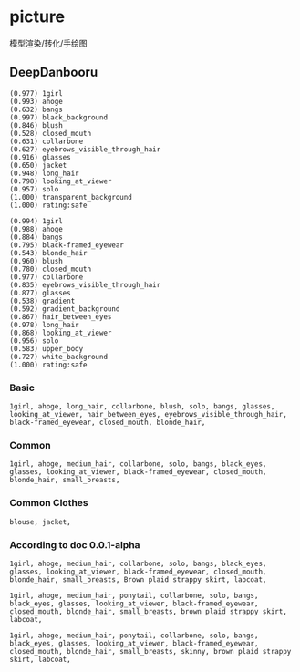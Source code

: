 # picture

模型渲染/转化/手绘图

## DeepDanbooru
```
(0.977) 1girl
(0.993) ahoge
(0.632) bangs
(0.997) black_background
(0.846) blush
(0.528) closed_mouth
(0.631) collarbone
(0.627) eyebrows_visible_through_hair
(0.916) glasses
(0.650) jacket
(0.948) long_hair
(0.798) looking_at_viewer
(0.957) solo
(1.000) transparent_background
(1.000) rating:safe
```

```
(0.994) 1girl
(0.988) ahoge
(0.884) bangs
(0.795) black-framed_eyewear
(0.543) blonde_hair
(0.960) blush
(0.780) closed_mouth
(0.977) collarbone
(0.835) eyebrows_visible_through_hair
(0.877) glasses
(0.538) gradient
(0.592) gradient_background
(0.867) hair_between_eyes
(0.978) long_hair
(0.868) looking_at_viewer
(0.956) solo
(0.583) upper_body
(0.727) white_background
(1.000) rating:safe
```

### Basic
`1girl, ahoge, long_hair, collarbone, blush, solo, bangs, glasses, looking_at_viewer, hair_between_eyes, eyebrows_visible_through_hair, black-framed_eyewear, closed_mouth, blonde_hair, `

### Common
`1girl, ahoge, medium_hair, collarbone, solo, bangs, black_eyes, glasses, looking_at_viewer, black-framed_eyewear, closed_mouth, blonde_hair, small_breasts, `

### Common Clothes
`blouse, jacket, `

### According to doc 0.0.1-alpha
`1girl, ahoge, medium_hair, collarbone, solo, bangs, black_eyes, glasses, looking_at_viewer, black-framed_eyewear, closed_mouth, blonde_hair, small_breasts, Brown plaid strappy skirt, labcoat, `

`1girl, ahoge, medium_hair, ponytail, collarbone, solo, bangs, black_eyes, glasses, looking_at_viewer, black-framed_eyewear, closed_mouth, blonde_hair, small_breasts, brown plaid strappy skirt, labcoat, `

`1girl, ahoge, medium_hair, ponytail, collarbone, solo, bangs, black_eyes, glasses, looking_at_viewer, black-framed_eyewear, closed_mouth, blonde_hair, small_breasts, skinny, brown plaid strappy skirt, labcoat, `
